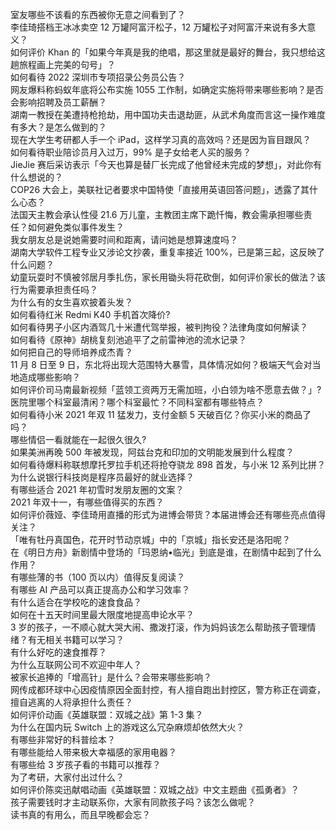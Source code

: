 室友哪些不该看的东西被你无意之间看到了？  
李佳琦搭档王冰冰卖空 12 万罐阿富汗松子，12 万罐松子对阿富汗来说有多大意义？  
如何评价 Khan 的「如果今年真是我的绝唱，那这里就是最好的舞台，我只想给这趟旅程画上完美的句号」？  
如何看待 2022 深圳市专项招录公务员公告？  
网友爆料称蚂蚁年底将公布实施 1055 工作制，如确定实施将带来哪些影响？是否会影响招聘及员工薪酬？  
湖南一教授在美遭持枪抢劫，用中国功夫击退劫匪，从武术角度而言这一操作难度有多大？是怎么做到的？  
现在大学生考研都人手一个 iPad，这样学习真的高效吗？还是因为盲目跟风？  
如何看待职业陪诊员月入过万，99% 是子女给老人买的服务？  
JieJie 赛后采访表示「今天也算是替厂长完成了他曾经未完成的梦想」，对此你有什么想说的？  
COP26 大会上，美联社记者要求中国特使「直接用英语回答问题」，透露了其什么心态？  
法国天主教会承认性侵 21.6 万儿童，主教团主席下跪忏悔，教会需承担哪些责任？如何避免类似事件发生？  
我女朋友总是说她需要时间和距离，请问她是想算速度吗？  
湖南大学软件工程专业又涉论文抄袭，重复率接近 100%，已是第三起，这反映了什么问题？  
幼童玩耍时不慎被邻居月季扎伤，家长用锄头将花砍倒，如何评价家长的做法？该行为需要承担责任吗？  
为什么有的女生喜欢披着头发？  
如何看待红米 Redmi K40 手机首次降价?  
如何看待男子小区内酒驾几十米遭代驾举报，被判拘役？法律角度如何解读？  
如何看待《原神》胡桃复刻池追平了之前雷神池的流水记录？  
如何把自己的导师培养成杰青？  
11 月 8 日至 9 日，东北将出现大范围特大暴雪，具体情况如何？极端天气会对当地造成哪些影响？  
如何评价司马南最新视频「蓝领工资两万无需加班，小白领为啥不愿意去做？」?  
医院里哪个科室最清闲？哪个科室最忙？不同科室都有哪些特点？  
如何看待小米 2021 年双 11 猛发力，支付金额 5 天破百亿？你买小米的商品了吗？  
哪些情侣一看就能在一起很久很久?  
如果美洲再晚 500 年被发现，阿兹台克和印加的文明能发展到什么程度？  
如何看待爆料称联想摩托罗拉手机还将抢夺骁龙 898 首发，与小米 12 系列比拼？  
为什么说银行科技岗是程序员最好的就业选择？  
有哪些适合 2021 年初雪时发朋友圈的文案？  
2021 年双十一，有哪些值得买的东西？  
如何评价薇娅、李佳琦用直播的形式为进博会带货？本届进博会还有哪些亮点值得关注？  
「唯有牡丹真国色，花开时节动京城」中的「京城」指长安还是洛阳呢？  
在《明日方舟》新剧情中登场的「玛恩纳•临光」到底是谁，在剧情中起到了什么作用？  
有哪些薄的书（100 页以内）值得反复阅读？  
有哪些 AI 产品可以真正提高办公和学习效率？  
有什么适合在学校吃的速食食品？  
如何在十五天时间里最大限度地提高申论水平？  
3 岁的孩子，一不顺心就大哭大闹、撒泼打滚，作为妈妈该怎么帮助孩子管理情绪？有无相关书籍可以学习？  
有什么好吃的速食推荐？  
为什么互联网公司不欢迎中年人？  
被家长追捧的「增高针」是什么？会带来哪些影响？  
网传成都环球中心因疫情原因全面封控，有人擅自跑出封控区，警方称正在调查，擅自逃离的人将承担什么责任？  
如何评价动画《英雄联盟：双城之战》第 1-3 集？  
为什么在国内玩 Switch 上的游戏这么冗杂麻烦却依然大火？  
有哪些非常好的科普绘本？  
有哪些能给人带来极大幸福感的家用电器？  
有哪些给 3 岁孩子看的书籍可以推荐？  
为了考研，大家付出过什么？  
如何评价陈奕迅献唱动画《英雄联盟：双城之战》中文主题曲《孤勇者》？  
孩子需要钱时才主动联系你，大家有同款孩子吗？该怎么做呢？  
读书真的有用么，而且早晚都会忘？  
